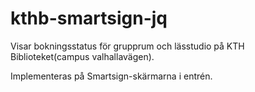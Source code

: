 # kthb-smartsign-jq

Visar bokningsstatus för grupprum och lässtudio på KTH Biblioteket(campus valhallavägen).

Implementeras på Smartsign-skärmarna i entrén.
